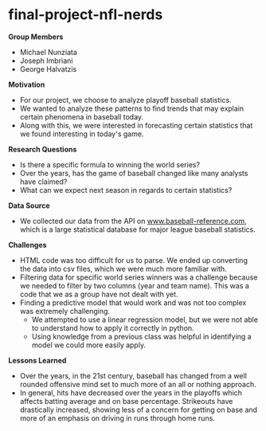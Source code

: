 # final-project-nfl-nerds

**Group Members**
- Michael Nunziata
- Joseph Imbriani
- George Halvatzis

**Motivation**
- For our project, we choose to analyze playoff baseball statistics. 
- We wanted to analyze these patterns to find trends that may explain certain phenomena in baseball today.
- Along with this, we were interested in forecasting certain statistics that we found interesting in today's game.

**Research Questions**
- Is there a specific formula to winning the world series?
- Over the years, has the game of baseball changed like many analysts have claimed?
- What can we expect next season in regards to certain statistics?

**Data Source**
- We collected our data from the API on www.baseball-reference.com, which is a large statistical database for major league baseball statistics.

**Challenges**
- HTML code was too difficult for us to parse. We ended up converting the data into csv files, which we were much more familiar with.
- Filtering data for specific world series winners was a challenge because we needed to filter by two columns (year and team name). This was a code that we as a group have not dealt with yet.
- Finding a predictive model that would work and was not too complex was extremely challenging.
    - We attempted to use a linear regression model, but we were not able to understand how to apply it correctly in python.
    - Using knowledge from a previous class was helpful in identifying a model we could more easily apply.
    
**Lessons Learned**
- Over the years, in the 21st century, baseball has changed from a well rounded offensive mind set to much more of an all or nothing approach.
- In general, hits have decreased over the years in the playoffs which affects batting average and on base percentage. Strikeouts have drastically increased, showing less of a concern for getting on base and more of an emphasis on driving in runs through home runs.